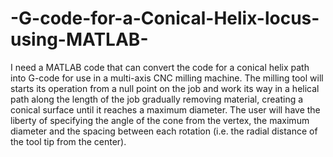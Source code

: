 # -G-code-for-a-Conical-Helix-locus-using-MATLAB-
I need a MATLAB code that can convert the code for a conical helix path into G-code for use in a multi-axis CNC milling machine. The milling tool will starts its operation from a null point on the job and work its way in a helical path along the length of the job gradually removing material, creating a conical surface until it reaches a maximum diameter. The user will have the liberty of specifying the angle of the cone from the vertex, the maximum diameter and the spacing between each rotation (i.e. the radial distance of the tool tip from the center).  
